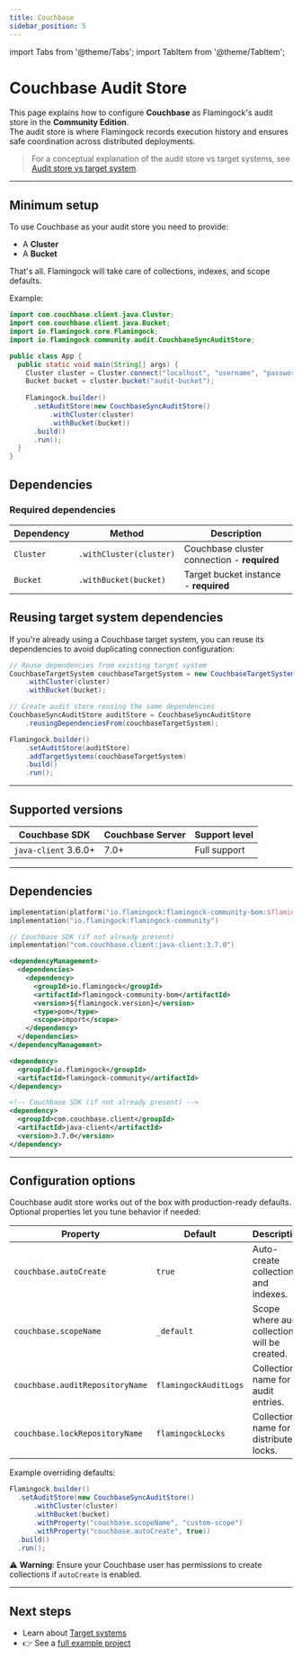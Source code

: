 ```yaml
---
title: Couchbase
sidebar_position: 5
---
```


import Tabs from '@theme/Tabs';
import TabItem from '@theme/TabItem';

# Couchbase Audit Store

This page explains how to configure **Couchbase** as Flamingock's audit store in the **Community Edition**.  
The audit store is where Flamingock records execution history and ensures safe coordination across distributed deployments.

> For a conceptual explanation of the audit store vs target systems, see [Audit store vs target system](../overview/audit-store-vs-target-system.md).

---

## Minimum setup

To use Couchbase as your audit store you need to provide:  
- A **Cluster**
- A **Bucket**

That's all. Flamingock will take care of collections, indexes, and scope defaults.

Example:

```java
import com.couchbase.client.java.Cluster;
import com.couchbase.client.java.Bucket;
import io.flamingock.core.Flamingock;
import io.flamingock.community.audit.CouchbaseSyncAuditStore;

public class App {
  public static void main(String[] args) {
    Cluster cluster = Cluster.connect("localhost", "username", "password");
    Bucket bucket = cluster.bucket("audit-bucket");
    
    Flamingock.builder()
      .setAuditStore(new CouchbaseSyncAuditStore()
          .withCluster(cluster)
          .withBucket(bucket))
      .build()
      .run();
  }
}
```

## Dependencies

### Required dependencies

| Dependency | Method | Description |
|------------|--------|-------------|
| `Cluster` | `.withCluster(cluster)` | Couchbase cluster connection - **required** |
| `Bucket` | `.withBucket(bucket)` | Target bucket instance - **required** |

## Reusing target system dependencies

If you're already using a Couchbase target system, you can reuse its dependencies to avoid duplicating connection configuration:

```java
// Reuse dependencies from existing target system
CouchbaseTargetSystem couchbaseTargetSystem = new CouchbaseTargetSystem("user-database")
    .withCluster(cluster)
    .withBucket(bucket);

// Create audit store reusing the same dependencies
CouchbaseSyncAuditStore auditStore = CouchbaseSyncAuditStore
    .reusingDependenciesFrom(couchbaseTargetSystem);

Flamingock.builder()
    .setAuditStore(auditStore)
    .addTargetSystems(couchbaseTargetSystem)
    .build()
    .run();
```

---

## Supported versions

| Couchbase SDK                  | Couchbase Server | Support level   |
|--------------------------------|------------------|-----------------|
| `java-client` 3.6.0+           | 7.0+             | Full support    |

---

## Dependencies

<Tabs groupId="build_tool">

<TabItem value="gradle" label="Gradle">

```kotlin
implementation(platform("io.flamingock:flamingock-community-bom:$flamingockVersion"))
implementation("io.flamingock:flamingock-community")

// Couchbase SDK (if not already present)
implementation("com.couchbase.client:java-client:3.7.0")
```

</TabItem>

<TabItem value="maven" label="Maven">

```xml
<dependencyManagement>
  <dependencies>
    <dependency>
      <groupId>io.flamingock</groupId>
      <artifactId>flamingock-community-bom</artifactId>
      <version>${flamingock.version}</version>
      <type>pom</type>
      <scope>import</scope>
    </dependency>
  </dependencies>
</dependencyManagement>

<dependency>
  <groupId>io.flamingock</groupId>
  <artifactId>flamingock-community</artifactId>
</dependency>

<!-- Couchbase SDK (if not already present) -->
<dependency>
  <groupId>com.couchbase.client</groupId>
  <artifactId>java-client</artifactId>
  <version>3.7.0</version>
</dependency>
```

</TabItem>

</Tabs>

---

## Configuration options

Couchbase audit store works out of the box with production-ready defaults.  
Optional properties let you tune behavior if needed:

| Property                        | Default                | Description                                           |
|---------------------------------|------------------------|-------------------------------------------------------|
| `couchbase.autoCreate`          | `true`                 | Auto-create collections and indexes.                  |
| `couchbase.scopeName`           | `_default`             | Scope where audit collections will be created.        |
| `couchbase.auditRepositoryName` | `flamingockAuditLogs`  | Collection name for audit entries.                    |
| `couchbase.lockRepositoryName`  | `flamingockLocks`      | Collection name for distributed locks.                |

Example overriding defaults:

```java
Flamingock.builder()
  .setAuditStore(new CouchbaseSyncAuditStore()
      .withCluster(cluster)
      .withBucket(bucket)
      .withProperty("couchbase.scopeName", "custom-scope")
      .withProperty("couchbase.autoCreate", true))
  .build()
  .run();
```

⚠️ **Warning**: Ensure your Couchbase user has permissions to create collections if `autoCreate` is enabled.

---

## Next steps

- Learn about [Target systems](../flamingock-library-config/target-system-configuration.md)  
- 👉 See a [full example project](https://github.com/flamingock/flamingock-examples/tree/master/couchbase)
